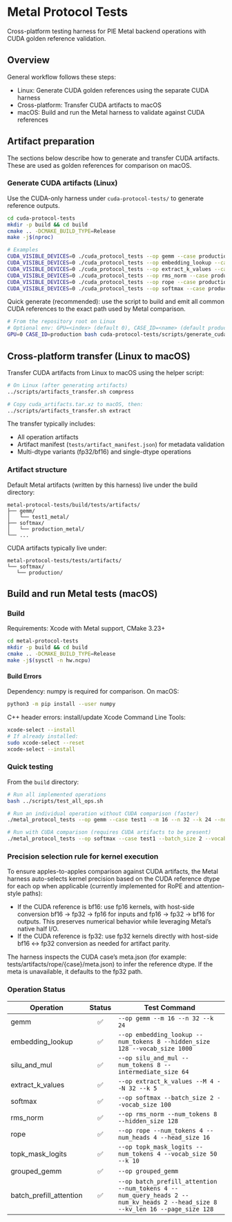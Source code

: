 # Metal Protocol Tests

Cross-platform testing harness for PIE Metal backend operations with CUDA golden reference validation.

## Overview

General workflow follows these steps:

- Linux: Generate CUDA golden references using the separate CUDA harness
- Cross-platform: Transfer CUDA artifacts to macOS
- macOS: Build and run the Metal harness to validate against CUDA references

## Artifact preparation

The sections below describe how to generate and transfer CUDA artifacts. These are used as golden references for comparison on macOS.

### Generate CUDA artifacts (Linux)

Use the CUDA-only harness under `cuda-protocol-tests/` to generate reference outputs.

```bash
cd cuda-protocol-tests
mkdir -p build && cd build
cmake .. -DCMAKE_BUILD_TYPE=Release
make -j$(nproc)

# Examples
CUDA_VISIBLE_DEVICES=0 ./cuda_protocol_tests --op gemm --case production --m 128 --n 4096 --k 4096
CUDA_VISIBLE_DEVICES=0 ./cuda_protocol_tests --op embedding_lookup --case production --num_tokens 128 --hidden_size 4096 --vocab_size 32000
CUDA_VISIBLE_DEVICES=0 ./cuda_protocol_tests --op extract_k_values --case production --M 128 --N 4096 --k 50
CUDA_VISIBLE_DEVICES=0 ./cuda_protocol_tests --op rms_norm --case production --num_tokens 128 --hidden_size 4096
CUDA_VISIBLE_DEVICES=0 ./cuda_protocol_tests --op rope --case production --num_tokens 128 --num_query_heads 32 --num_kv_heads 32 --head_size 128
CUDA_VISIBLE_DEVICES=0 ./cuda_protocol_tests --op softmax --case production --batch_size 2 --vocab_size 32000 --temperature 1.0
```

Quick generate (recommended): use the script to build and emit all common CUDA references to the exact path used by Metal comparison.

```bash
# From the repository root on Linux
# Optional env: GPU=<index> (default 0), CASE_ID=<name> (default production)
GPU=0 CASE_ID=production bash cuda-protocol-tests/scripts/generate_cuda_artifacts.sh
```

## Cross-platform transfer (Linux to macOS)

Transfer CUDA artifacts from Linux to macOS using the helper script:

```bash
# On Linux (after generating artifacts)
../scripts/artifacts_transfer.sh compress

# Copy cuda_artifacts.tar.xz to macOS, then:
../scripts/artifacts_transfer.sh extract
```

The transfer typically includes:

- All operation artifacts
- Artifact manifest (`tests/artifact_manifest.json`) for metadata validation
- Multi-dtype variants (fp32/bf16) and single-dtype operations

### Artifact structure

Default Metal artifacts (written by this harness) live under the build directory:

```text
metal-protocol-tests/build/tests/artifacts/
├── gemm/
│   └── test1_metal/
├── softmax/
│   └── production_metal/
└── ...
```

CUDA artifacts typically live under:

```text
metal-protocol-tests/tests/artifacts/
└── softmax/
   └── production/
```

## Build and run Metal tests (macOS)

### Build

Requirements: Xcode with Metal support, CMake 3.23+

```bash
cd metal-protocol-tests
mkdir -p build && cd build
cmake .. -DCMAKE_BUILD_TYPE=Release
make -j$(sysctl -n hw.ncpu)
```

#### Build Errors

Dependency: numpy is required for comparison. On macOS:

```bash
python3 -m pip install --user numpy
```

C++ header errors: install/update Xcode Command Line Tools:
```bash
xcode-select --install
# If already installed:
sudo xcode-select --reset
xcode-select --install
```

### Quick testing

From the `build` directory:

```bash
# Run all implemented operations
bash ../scripts/test_all_ops.sh

# Run an individual operation without CUDA comparison (faster)
./metal_protocol_tests --op gemm --case test1 --m 16 --n 32 --k 24 --no-compare

# Run with CUDA comparison (requires CUDA artifacts to be present)
./metal_protocol_tests --op softmax --case test1 --batch_size 2 --vocab_size 100
```

### Precision selection rule for kernel execution

To ensure apples-to-apples comparison against CUDA artifacts, the Metal harness auto-selects kernel precision based on the CUDA reference dtype for each op when applicable (currently implemented for RoPE and attention-style paths):

- If the CUDA reference is bf16: use fp16 kernels, with host-side conversion bf16 -> fp32 -> fp16 for inputs and fp16 -> fp32 -> bf16 for outputs. This preserves numerical behavior while leveraging Metal’s native half I/O.
- If the CUDA reference is fp32: use fp32 kernels directly with host-side bf16 <-> fp32 conversion as needed for artifact parity.

The harness inspects the CUDA case’s meta.json (for example: tests/artifacts/rope/{case}/meta.json) to infer the reference dtype. If the meta is unavailable, it defaults to the fp32 path.

### Operation Status

| Operation | Status | Test Command |
|-----------|:------:|--------------|
| gemm | ✅ | `--op gemm --m 16 --n 32 --k 24` |
| embedding_lookup | ✅ | `--op embedding_lookup --num_tokens 8 --hidden_size 128 --vocab_size 1000` |
| silu_and_mul | ✅ | `--op silu_and_mul --num_tokens 8 --intermediate_size 64` |
| extract_k_values | ✅ | `--op extract_k_values --M 4 --N 32 --k 5` |
| softmax | ✅ | `--op softmax --batch_size 2 --vocab_size 100` |
| rms_norm | ✅ | `--op rms_norm --num_tokens 8 --hidden_size 128` |
| rope | ✅ | `--op rope --num_tokens 4 --num_heads 4 --head_size 16` |
| topk_mask_logits | ✅ | `--op topk_mask_logits --num_tokens 4 --vocab_size 50 --k 10` |
| grouped_gemm | ✅ | `--op grouped_gemm` |
| batch_prefill_attention | ✅ | `--op batch_prefill_attention --num_tokens 4 --num_query_heads 2 --num_kv_heads 2 --head_size 8 --kv_len 16 --page_size 128` |
